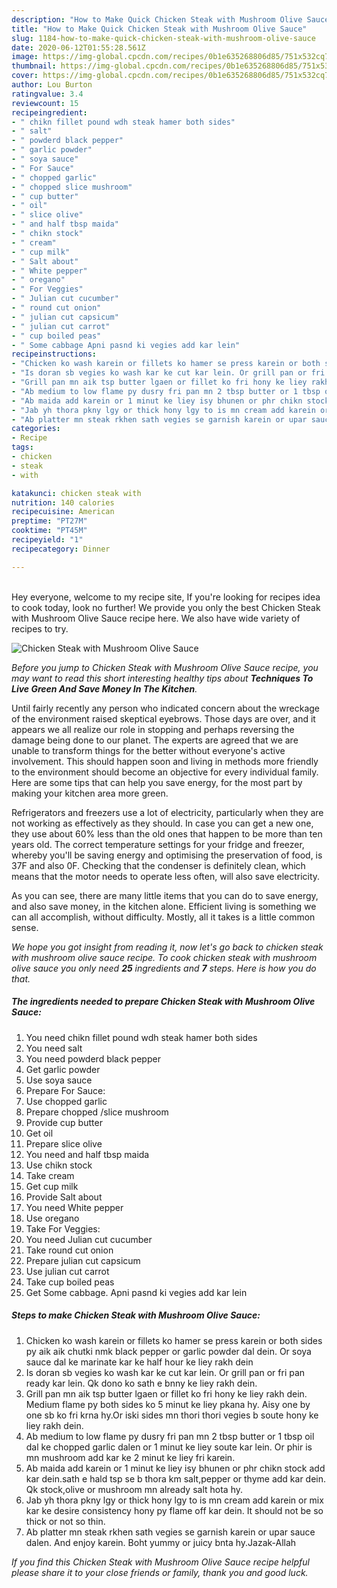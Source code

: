 ```yaml
---
description: "How to Make Quick Chicken Steak with Mushroom Olive Sauce"
title: "How to Make Quick Chicken Steak with Mushroom Olive Sauce"
slug: 1184-how-to-make-quick-chicken-steak-with-mushroom-olive-sauce
date: 2020-06-12T01:55:28.561Z
image: https://img-global.cpcdn.com/recipes/0b1e635268806d85/751x532cq70/chicken-steak-with-mushroom-olive-sauce-recipe-main-photo.jpg
thumbnail: https://img-global.cpcdn.com/recipes/0b1e635268806d85/751x532cq70/chicken-steak-with-mushroom-olive-sauce-recipe-main-photo.jpg
cover: https://img-global.cpcdn.com/recipes/0b1e635268806d85/751x532cq70/chicken-steak-with-mushroom-olive-sauce-recipe-main-photo.jpg
author: Lou Burton
ratingvalue: 3.4
reviewcount: 15
recipeingredient:
- " chikn fillet pound wdh steak hamer both sides"
- " salt"
- " powderd black pepper"
- " garlic powder"
- " soya sauce"
- " For Sauce"
- " chopped garlic"
- " chopped slice mushroom"
- " cup butter"
- " oil"
- " slice olive"
- " and half tbsp maida"
- " chikn stock"
- " cream"
- " cup milk"
- " Salt about"
- " White pepper"
- " oregano"
- " For Veggies"
- " Julian cut cucumber"
- " round cut onion"
- " julian cut capsicum"
- " julian cut carrot"
- " cup boiled peas"
- " Some cabbage Apni pasnd ki vegies add kar lein"
recipeinstructions:
- "Chicken ko wash karein or fillets ko hamer se press karein or both sides py aik aik chutki nmk black pepper or garlic powder dal dein. Or soya sauce dal ke marinate kar ke half hour ke liey rakh dein"
- "Is doran sb vegies ko wash kar ke cut kar lein. Or grill pan or fri pan ready kar lein. Qk dono ko sath e bnny ke liey rakh dein."
- "Grill pan mn aik tsp butter lgaen or fillet ko fri hony ke liey rakh dein. Medium flame py both sides ko 5 minut ke liey pkana hy. Aisy one by one sb ko fri krna hy.Or iski sides mn thori thori vegies b soute hony ke liey rakh dein."
- "Ab medium to low flame py dusry fri pan mn 2 tbsp butter or 1 tbsp oil dal ke chopped garlic dalen or 1 minut ke liey soute kar lein. Or phir is mn mushroom add kar ke 2 minut ke liey fri karein."
- "Ab maida add karein or 1 minut ke liey isy bhunen or phr chikn stock add kar dein.sath e hald tsp se b thora km salt,pepper or thyme add kar dein. Qk stock,olive or mushroom mn already salt hota hy."
- "Jab yh thora pkny lgy or thick hony lgy to is mn cream add karein or mix kar ke desire consistency hony py flame off kar dein. It should not be so thick or not so thin."
- "Ab platter mn steak rkhen sath vegies se garnish karein or upar sauce dalen. And enjoy karein. Boht yummy or juicy bnta hy.Jazak-Allah"
categories:
- Recipe
tags:
- chicken
- steak
- with

katakunci: chicken steak with 
nutrition: 140 calories
recipecuisine: American
preptime: "PT27M"
cooktime: "PT45M"
recipeyield: "1"
recipecategory: Dinner

---
```

<br>
Hey everyone, welcome to my recipe site, If you're looking for recipes idea to cook today, look no further! We provide you only the best Chicken Steak with Mushroom Olive Sauce recipe here. We also have wide variety of recipes to try.
<br>


![Chicken Steak with Mushroom Olive Sauce](https://img-global.cpcdn.com/recipes/0b1e635268806d85/751x532cq70/chicken-steak-with-mushroom-olive-sauce-recipe-main-photo.jpg)

<i>Before you jump to Chicken Steak with Mushroom Olive Sauce recipe, you may want to read this short interesting healthy tips about 
<strong>Techniques To Live Green And Save Money In The Kitchen</strong>.</i>
</br>

Until fairly recently any person who indicated concern about the wreckage of the environment raised skeptical eyebrows. Those days are over, and it appears we all realize our role in stopping and perhaps reversing the damage being done to our planet. The experts are agreed that we are unable to transform things for the better without everyone's active involvement. This should happen soon and living in methods more friendly to the environment should become an objective for every individual family. Here are some tips that can help you save energy, for the most part by making your kitchen area more green.

Refrigerators and freezers use a lot of electricity, particularly when they are not working as effectively as they should. In case you can get a new one, they use about 60% less than the old ones that happen to be more than ten years old. The correct temperature settings for your fridge and freezer, whereby you'll be saving energy and optimising the preservation of food, is 37F and also 0F. Checking that the condenser is definitely clean, which means that the motor needs to operate less often, will also save electricity.

As you can see, there are many little items that you can do to save energy, and also save money, in the kitchen alone. Efficient living is something we can all accomplish, without difficulty. Mostly, all it takes is a little common sense.


<i>We hope you got insight from reading it, now let's go back to chicken steak with mushroom olive sauce recipe. To cook chicken steak with mushroom olive sauce you only need <strong>25</strong> ingredients and <strong>7</strong> steps. Here is how you do that.
</i>

##### The ingredients needed to prepare Chicken Steak with Mushroom Olive Sauce:

1. You need  chikn fillet pound wdh steak hamer both sides
1. You need  salt
1. You need  powderd black pepper
1. Get  garlic powder
1. Use  soya sauce
1. Prepare  For Sauce:
1. Use  chopped garlic
1. Prepare  chopped /slice mushroom
1. Provide  cup butter
1. Get  oil
1. Prepare  slice olive
1. You need  and half tbsp maida
1. Use  chikn stock
1. Take  cream
1. Get  cup milk
1. Provide  Salt about
1. You need  White pepper
1. Use  oregano
1. Take  For Veggies:
1. You need  Julian cut cucumber
1. Take  round cut onion
1. Prepare  julian cut capsicum
1. Use  julian cut carrot
1. Take  cup boiled peas
1. Get  Some cabbage. Apni pasnd ki vegies add kar lein


##### Steps to make Chicken Steak with Mushroom Olive Sauce:

1. Chicken ko wash karein or fillets ko hamer se press karein or both sides py aik aik chutki nmk black pepper or garlic powder dal dein. Or soya sauce dal ke marinate kar ke half hour ke liey rakh dein
1. Is doran sb vegies ko wash kar ke cut kar lein. Or grill pan or fri pan ready kar lein. Qk dono ko sath e bnny ke liey rakh dein.
1. Grill pan mn aik tsp butter lgaen or fillet ko fri hony ke liey rakh dein. Medium flame py both sides ko 5 minut ke liey pkana hy. Aisy one by one sb ko fri krna hy.Or iski sides mn thori thori vegies b soute hony ke liey rakh dein.
1. Ab medium to low flame py dusry fri pan mn 2 tbsp butter or 1 tbsp oil dal ke chopped garlic dalen or 1 minut ke liey soute kar lein. Or phir is mn mushroom add kar ke 2 minut ke liey fri karein.
1. Ab maida add karein or 1 minut ke liey isy bhunen or phr chikn stock add kar dein.sath e hald tsp se b thora km salt,pepper or thyme add kar dein. Qk stock,olive or mushroom mn already salt hota hy.
1. Jab yh thora pkny lgy or thick hony lgy to is mn cream add karein or mix kar ke desire consistency hony py flame off kar dein. It should not be so thick or not so thin.
1. Ab platter mn steak rkhen sath vegies se garnish karein or upar sauce dalen. And enjoy karein. Boht yummy or juicy bnta hy.Jazak-Allah


<i>If you find this Chicken Steak with Mushroom Olive Sauce recipe helpful please share it to your close friends or family, thank you and good luck.</i>

